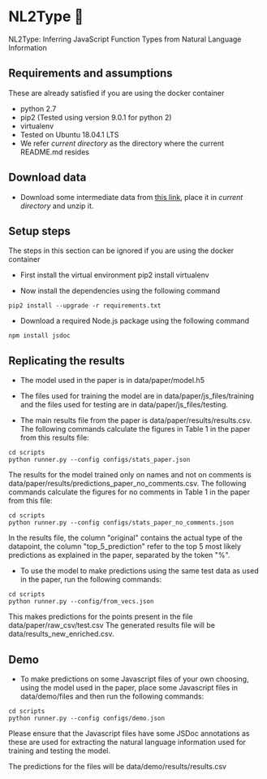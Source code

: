 # NL2Type 🔵
NL2Type: Inferring JavaScript Function Types from Natural Language Information

## Requirements and assumptions 
These are already satisfied if you are using the docker container
- python 2.7
- pip2 (Tested using version 9.0.1 for python 2)
- virtualenv
- Tested on Ubuntu 18.04.1 LTS
- We refer _current directory_ as the directory where the current README.md
resides

## Download data

- Download some intermediate data from [this link](https://drive.google.com/file/d/1wb_rS3pmMQ2g-YOxenGDKMSFg4kIUciR/view?usp=sharing), place it in _current directory_ and unzip it.

## Setup steps
The steps in this section can be ignored if you are using the docker container

- First install the virtual environment
  pip2 install virtualenv

- Now install the dependencies using the following command
```shell
pip2 install --upgrade -r requirements.txt
```

- Download a required Node.js package using the following command
```shell
npm install jsdoc
```

## Replicating the results
- The model used in the paper is in data/paper/model.h5

- The files used for training the model are in data/paper/js\_files/training and the files used for testing are in data/paper/js\_files/testing. 

- The main results file from the paper is data/paper/results/results.csv. The following commands calculate the figures in Table 1 in the paper from this results file:
```shell
cd scripts
python runner.py --config configs/stats_paper.json
```
The results for the model trained only on names and not on comments is data/paper/results/predictions\_paper\_no\_comments.csv. The following commands calculate the figures for no comments in Table 1 in the paper from this file:

```shell
cd scripts
python runner.py --config configs/stats_paper_no_comments.json
```

In the results file, the column "original" contains the actual type of the datapoint, the column "top\_5\_prediction" refer to the top 5 most likely predictions as explained in the paper, separated by the token "%".

- To use the model to make predictions using the same test data as used in the paper, run the following commands:
```shell
cd scripts
python runner.py --config/from_vecs.json
```
This makes predictions for the points present in the file data/paper/raw\_csv/test.csv
The generated results file will be data/results\_new\_enriched.csv. 

## Demo

- To make predictions on some Javascript files of your own choosing, using the model used in the paper, place some Javascript files in data/demo/files and then run the following commands:

```shell
cd scripts
python runner.py --config configs/demo.json
```

Please ensure that the Javascript files have some JSDoc annotations as these are used for extracting the natural language information used for training and testing the model.

The predictions for the files will be data/demo/results/results.csv
